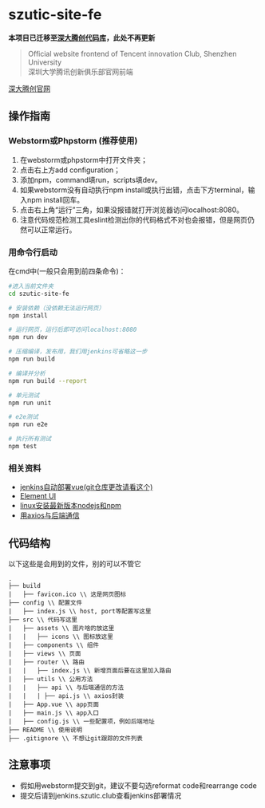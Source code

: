 # szutic-site-fe

**本项目已迁移至[深大腾创代码库](http://git.szutic.club/SZUTIC-ADMIN/szutic-site-fe)，此处不再更新**

> Official website frontend of Tencent innovation Club, Shenzhen University
\
> 深圳大学腾讯创新俱乐部官网前端

[深大腾创官网](http://www.szutic.club)

## 操作指南

### Webstorm或Phpstorm (推荐使用)
1. 在webstorm或phpstorm中打开文件夹；
2. 点击右上方add configuration；
3. 添加npm，command填run，scripts填dev。
4. 如果webstorm没有自动执行npm install或执行出错，点击下方terminal，输入npm install回车。
5. 点击右上角“运行”三角，如果没报错就打开浏览器访问localhost:8080。
6. 注意代码规范检测工具eslint检测出你的代码格式不对也会报错，但是网页仍然可以正常运行。

### 用命令行启动
在cmd中(一般只会用到前四条命令)：
``` bash
#进入当前文件夹
cd szutic-site-fe

# 安装依赖（没依赖无法运行网页）
npm install

# 运行网页，运行后即可访问localhost:8080
npm run dev

# 压缩编译，发布用，我们用jenkins可省略这一步
npm run build

# 编译并分析
npm run build --report

# 单元测试
npm run unit

# e2e测试
npm run e2e

# 执行所有测试
npm test
```

### 相关资料
- [jenkins自动部署vue(git仓库更改请看这个)](https://www.cnblogs.com/lifefriend/p/10686461.html)
- [Element UI](https://element.eleme.cn/#/zh-CN)
- [linux安装最新版本nodejs和npm](https://github.com/nodesource/distributions#debinstall)
- [用axios与后端通信](https://blog.csdn.net/qq_36752728/article/details/83477968)

## 代码结构

以下这些是会用到的文件，别的可以不管它
```
.
├── build
|	├── favicon.ico \\ 这是网页图标
├── config \\ 配置文件
|	├── index.js \\ host, port等配置写这里
├── src \\ 代码写这里
|	├── assets \\ 图片啥的放这里
|	|	├── icons \\ 图标放这里
|	├── components \\ 组件
|	├── views \\ 页面
|	├── router \\ 路由
|	|	├── index.js \\ 新增页面后要在这里加入路由
|	├── utils \\ 公用方法
|	|	├── api \\ 与后端通信的方法
|	|	| ├── api.js \\ axios封装
|	├── App.vue \\ app页面
|	├── main.js \\ app入口
|	├── config.js \\ 一些配置项，例如后端地址
├── README \\ 使用说明
├── .gitignore \\ 不想让git跟踪的文件列表
```

## 注意事项

- 假如用webstorm提交到git，建议不要勾选reformat code和rearrange code
- 提交后请到jenkins.szutic.club查看jenkins部署情况
